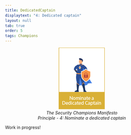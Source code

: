 ```yaml
---
title: DedicatedCaptain
displaytext: "4: Dedicated captain"
layout: null
tab: true
order: 5
tags: Champions
---
```

<p align="center">
  <img src="assets/images/OWASP Security Champions Manifesto icon4.png" /><br><i>The Security Champions Manifesto<br>Principle - 4: Nominate a dedicated captain</i>
</p>

Work in progress!